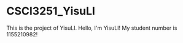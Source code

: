 # CSCI3251_YisuLI
This is the project of YisuLI.
Hello, I'm YisuLI!
My student number is 1155210982!
